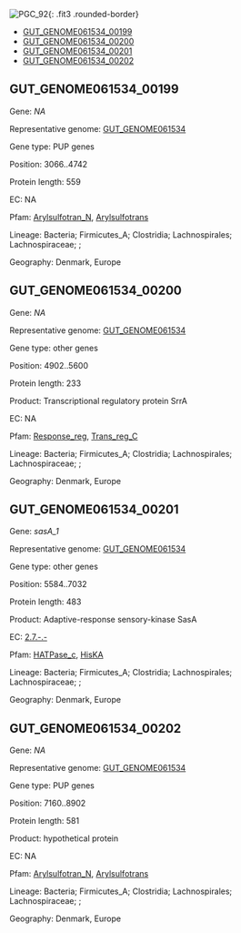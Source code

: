 ![PGC_92](../static/images/Clusters_figure/PGC_92.jpg){: .fit3 .rounded-border}

<ul id="myTab" class="nav nav-tabs">
  <li class="active">
        <a href="#tab1" data-toggle="tab">GUT_GENOME061534_00199</a>
  </li>
<li><a href="#tab2" data-toggle="tab">GUT_GENOME061534_00200</a></li>
<li><a href="#tab3" data-toggle="tab">GUT_GENOME061534_00201</a></li>
<li><a href="#tab4" data-toggle="tab">GUT_GENOME061534_00202</a></li>
</ul>

<div id="myTabContent" class="tab-content">
  <div class="tab-pane fade in active" id="tab1">

<h2 id="GUT_GENOME061534_00199">GUT_GENOME061534_00199</h2>
<p>Gene: <em>NA</em>
<p>Representative genome: <a href="https://www.ebi.ac.uk/metagenomics/genomes/MGYG-HGUT-00991">GUT_GENOME061534</a></p>
<p>Gene type: PUP genes</p>
<p>Position: 3066..4742</p>
<p>Protein length: 559</p>
<p>EC: NA</p>
<p>Pfam: <a href="http://pfam.xfam.org/family/Arylsulfotran_N">Arylsulfotran_N</a>, <a href="http://pfam.xfam.org/family/Arylsulfotrans">Arylsulfotrans</a></p>
<p>Lineage: Bacteria; Firmicutes_A; Clostridia; Lachnospirales; Lachnospiraceae; ; </p>
<p>Geography: Denmark, Europe</p>
  </div>

  <div class="tab-pane fade" id="tab2">

<h2 id="GUT_GENOME061534_00200">GUT_GENOME061534_00200</h2>
<p>Gene: <em>NA</em></p>
<p>Representative genome: <a href="https://www.ebi.ac.uk/metagenomics/genomes/MGYG-HGUT-00991">GUT_GENOME061534</a></p>
<p>Gene type: other genes</p>
<p>Position: 4902..5600</p>
<p>Protein length: 233</p>
<p>Product: Transcriptional regulatory protein SrrA</p>
<p>EC: NA</p>
<p>Pfam: <a href="http://pfam.xfam.org/family/Response_reg">Response_reg</a>, <a href="http://pfam.xfam.org/family/Trans_reg_C">Trans_reg_C</a></p>
<p>Lineage: Bacteria; Firmicutes_A; Clostridia; Lachnospirales; Lachnospiraceae; ; </p>
<p>Geography: Denmark, Europe</p>

  </div>
  <div class="tab-pane fade" id="tab3">

<h2 id="GUT_GENOME061534_00201">GUT_GENOME061534_00201</h2>
<p>Gene: <em>sasA_1</em></p>
<p>Representative genome: <a href="https://www.ebi.ac.uk/metagenomics/genomes/MGYG-HGUT-00991">GUT_GENOME061534</a></p>
<p>Gene type: other genes</p>
<p>Position: 5584..7032</p>
<p>Protein length: 483</p>
<p>Product: Adaptive-response sensory-kinase SasA</p>
<p>EC: <a href="https://www.brenda-enzymes.org/enzyme.php?ecno=2.7.-.-">2.7.-.-</a></p>
<p>Pfam: <a href="http://pfam.xfam.org/family/HATPase_c">HATPase_c</a>, <a href="http://pfam.xfam.org/family/HisKA">HisKA</a></p>
<p>Lineage: Bacteria; Firmicutes_A; Clostridia; Lachnospirales; Lachnospiraceae; ; </p>
<p>Geography: Denmark, Europe</p>

  </div>
  <div class="tab-pane fade" id="tab4">

<h2 id="GUT_GENOME061534_00202">GUT_GENOME061534_00202</h2>
<p>Gene: <em>NA</em></p>
<p>Representative genome: <a href="https://www.ebi.ac.uk/metagenomics/genomes/MGYG-HGUT-00991">GUT_GENOME061534</a></p>
<p>Gene type: PUP genes</p>
<p>Position: 7160..8902</p>
<p>Protein length: 581</p>
<p>Product: hypothetical protein</p>
<p>EC: NA</p>
<p>Pfam: <a href="http://pfam.xfam.org/family/Arylsulfotran_N">Arylsulfotran_N</a>, <a href="http://pfam.xfam.org/family/Arylsulfotrans">Arylsulfotrans</a></p>
<p>Lineage: Bacteria; Firmicutes_A; Clostridia; Lachnospirales; Lachnospiraceae; ; </p>
<p>Geography: Denmark, Europe</p>

  </div>
</div>
